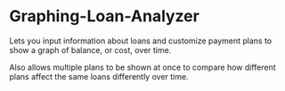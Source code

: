 # Graphing-Loan-Analyzer
Lets you input information about loans and customize payment plans to show a graph of balance, or cost, over time.

Also allows multiple plans to be shown at once to compare how different plans affect the same loans differently over time.
